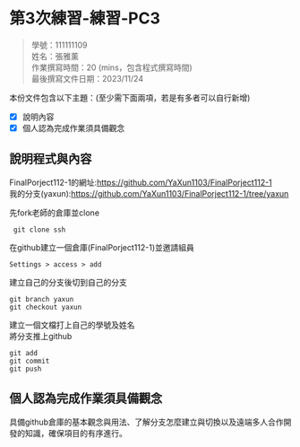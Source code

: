 # 第3次練習-練習-PC3
>
>學號：111111109
><br />
>姓名：張雅薰
><br />
>作業撰寫時間：20 (mins，包含程式撰寫時間)
><br />
>最後撰寫文件日期：2023/11/24
>

本份文件包含以下主題：(至少需下面兩項，若是有多者可以自行新增)
- [x] 說明內容
- [x] 個人認為完成作業須具備觀念

## 說明程式與內容
FinalPorject112-1的網址:https://github.com/YaXun1103/FinalPorject112-1 <br />
我的分支(yaxun):https://github.com/YaXun1103/FinalPorject112-1/tree/yaxun <br />

先fork老師的倉庫並clone
```git
 git clone ssh
```
在github建立一個倉庫(FinalPorject112-1)並邀請組員
```git
Settings > access > add
```
建立自己的分支後切到自己的分支
```git
git branch yaxun
git checkout yaxun
```
建立一個文檔打上自己的學號及姓名 <br />
將分支推上github
```git
git add
git commit
git push
```


## 個人認為完成作業須具備觀念
具備github倉庫的基本觀念與用法、了解分支怎麼建立與切換以及遠端多人合作開發的知識，確保項目的有序進行。
